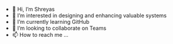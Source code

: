 - 👋 Hi, I’m Shreyas
- 👀 I’m interested in designing and enhancing valuable systems
- 🌱 I’m currently learning GitHub
- 💞️ I’m looking to collaborate on Teams
- 📫 How to reach me ...

<!---
sreyasnath/sreyasnath is a ✨ special ✨ repository because its `README.md` (this file) appears on your GitHub profile.
You can click the Preview link to take a look at your changes.
--->
